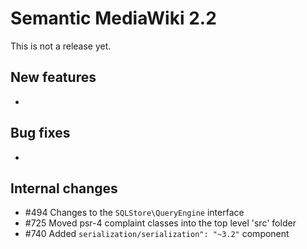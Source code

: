 # Semantic MediaWiki 2.2

This is not a release yet.

## New features

* 

## Bug fixes

* 

## Internal changes

* #494 Changes to the `SQLStore\QueryEngine` interface
* #725 Moved psr-4 complaint classes into the top level 'src' folder
* #740 Added `serialization/serialization": "~3.2"` component
